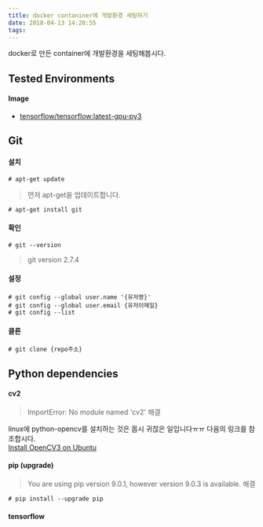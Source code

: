 ```yaml
---
title: docker contaniner에 개발환경 세팅하기
date: 2018-04-13 14:28:55
tags:
---
```


docker로 만든 container에 개발환경을 세팅해봅시다.  

## Tested Environments
#### Image
- [tensorflow/tensorflow:latest-gpu-py3](https://hub.docker.com/r/tensorflow/tensorflow/)

## Git

#### 설치

```
# apt-get update
```
> 먼저 apt-get을 업데이트합니다.  

```
# apt-get install git
```

#### 확인

```
# git --version
```
> git version 2.7.4

#### 설정

```
# git config --global user.name '{유저명}'
# git config --global user.email {유저이메일}
# git config --list
```

#### 클론

```
# git clone {repo주소}
```

## Python dependencies

#### cv2
> ImportError: No module named 'cv2' 해결  

linux에 python-opencv를 설치하는 것은 몹시 귀찮은 일입니다ㅠㅠ 다음의 링크를 참조합시다.  
[Install OpenCV3 on Ubuntu](https://www.learnopencv.com/install-opencv3-on-ubuntu/)

#### pip (upgrade)
> You are using pip version 9.0.1, however version 9.0.3 is available. 해결  

```
# pip install --upgrade pip
```

#### tensorflow
